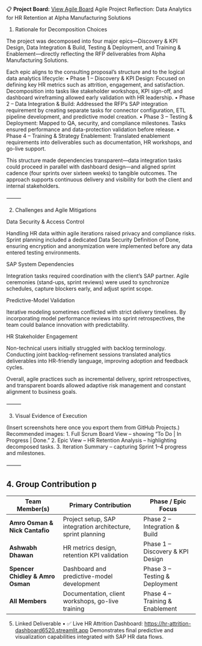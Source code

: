📋 **Project Board:** [View Agile Board](https://github.com/users/Amro2023/projects/1)
Agile Project Reflection: Data Analytics for HR Retention at Alpha Manufacturing Solutions

1. Rationale for Decomposition Choices

The project was decomposed into four major epics—Discovery & KPI Design, Data Integration & Build, Testing & Deployment, and Training & Enablement—directly reflecting the RFP deliverables from Alpha Manufacturing Solutions.

Each epic aligns to the consulting proposal’s structure and to the logical data analytics lifecycle:
	•	Phase 1 – Discovery & KPI Design: Focused on defining key HR metrics such as attrition, engagement, and satisfaction. Decomposition into tasks like stakeholder workshops, KPI sign-off, and dashboard wireframing allowed early validation with HR leadership.
	•	Phase 2 – Data Integration & Build: Addressed the RFP’s SAP integration requirement by creating separate tasks for connector configuration, ETL pipeline development, and predictive model creation.
	•	Phase 3 – Testing & Deployment: Mapped to QA, security, and compliance milestones. Tasks ensured performance and data-protection validation before release.
	•	Phase 4 – Training & Strategy Enablement: Translated enablement requirements into deliverables such as documentation, HR workshops, and go-live support.

This structure made dependencies transparent—data integration tasks could proceed in parallel with dashboard design—and aligned sprint cadence (four sprints over sixteen weeks) to tangible outcomes. The approach supports continuous delivery and visibility for both the client and internal stakeholders.

⸻

2. Challenges and Agile Mitigations

Data Security & Access Control

Handling HR data within agile iterations raised privacy and compliance risks. Sprint planning included a dedicated Data Security Definition of Done, ensuring encryption and anonymization were implemented before any data entered testing environments.

SAP System Dependencies

Integration tasks required coordination with the client’s SAP partner. Agile ceremonies (stand-ups, sprint reviews) were used to synchronize schedules, capture blockers early, and adjust sprint scope.

Predictive-Model Validation

Iterative modeling sometimes conflicted with strict delivery timelines. By incorporating model performance reviews into sprint retrospectives, the team could balance innovation with predictability.

HR Stakeholder Engagement

Non-technical users initially struggled with backlog terminology. Conducting joint backlog-refinement sessions translated analytics deliverables into HR-friendly language, improving adoption and feedback cycles.

Overall, agile practices such as incremental delivery, sprint retrospectives, and transparent boards allowed adaptive risk management and constant alignment to business goals.

⸻

3. Visual Evidence of Execution

(Insert screenshots here once you export them from GitHub Projects.)
Recommended images:
	1.	Full Scrum Board View – showing “To Do | In Progress | Done.”
	2.	Epic View – HR Retention Analysis – highlighting decomposed tasks.
	3.	Iteration Summary – capturing Sprint 1–4 progress and milestones.

⸻

## 4. Group Contribution p

| **Team Member(s)**         | **Primary Contribution**                                      | **Phase / Epic Focus**                      |
|-----------------------------|---------------------------------------------------------------|---------------------------------------------|
| **Amro Osman & Nick Cantafio** | Project setup, SAP integration architecture, sprint planning  | Phase 2 – Integration & Build               |
| **Ashwabh Dhawan**          | HR metrics design, retention KPI validation                   | Phase 1 – Discovery & KPI Design            |
| **Spencer Chidley & Amro Osman** | Dashboard and predictive-model development                    | Phase 3 – Testing & Deployment              |
| **All Members**             | Documentation, client workshops, go-live training             | Phase 4 – Training & Enablement             |
5. Linked Deliverable
	•	✅ Live HR Attrition Dashboard: https://hr-attrition-dashboard6520.streamlit.app
Demonstrates final predictive and visualization capabilities integrated with SAP HR data flows.
